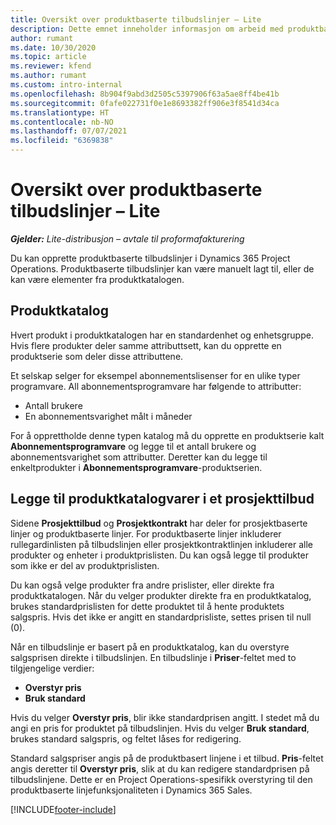 ```yaml
---
title: Oversikt over produktbaserte tilbudslinjer – Lite
description: Dette emnet inneholder informasjon om arbeid med produktbaserte tilbudslinjer.
author: rumant
ms.date: 10/30/2020
ms.topic: article
ms.reviewer: kfend
ms.author: rumant
ms.custom: intro-internal
ms.openlocfilehash: 8b904f9abd3d2505c5397906f63a5ae8ff4be41b
ms.sourcegitcommit: 0fafe022731f0e1e8693382ff906e3f8541d34ca
ms.translationtype: HT
ms.contentlocale: nb-NO
ms.lasthandoff: 07/07/2021
ms.locfileid: "6369838"
---
```

# <a name="product-based-quote-lines-overview---lite"></a>Oversikt over produktbaserte tilbudslinjer – Lite

_**Gjelder:** Lite-distribusjon – avtale til proformafakturering_

Du kan opprette produktbaserte tilbudslinjer i Dynamics 365 Project Operations. Produktbaserte tilbudslinjer kan være manuelt lagt til, eller de kan være elementer fra produktkatalogen.

## <a name="product-catalog"></a>Produktkatalog

Hvert produkt i produktkatalogen har en standardenhet og enhetsgruppe. Hvis flere produkter deler samme attributtsett, kan du opprette en produktserie som deler disse attributtene. 

Et selskap selger for eksempel abonnementslisenser for en ulike typer programvare. All abonnementsprogramvare har følgende to attributter:

- Antall brukere
- En abonnementsvarighet målt i måneder

For å opprettholde denne typen katalog må du opprette en produktserie kalt **Abonnementsprogramvare** og legge til et antall brukere og abonnementsvarighet som attributter. Deretter kan du legge til enkeltprodukter i **Abonnementsprogramvare**-produktserien.

## <a name="add-product-catalog-items-to-a-project-quote"></a>Legge til produktkatalogvarer i et prosjekttilbud

Sidene **Prosjekttilbud** og **Prosjektkontrakt** har deler for prosjektbaserte linjer og produktbaserte linjer. For produktbaserte linjer inkluderer rullegardinlisten på tilbudslinjen eller prosjektkontraktlinjen inkluderer alle produkter og enheter i produktprislisten. Du kan også legge til produkter som ikke er del av produktprislisten.

Du kan også velge produkter fra andre prislister, eller direkte fra produktkatalogen. Når du velger produkter direkte fra en produktkatalog, brukes standardprislisten for dette produktet til å hente produktets salgspris. Hvis det ikke er angitt en standardprisliste, settes prisen til null (0).

Når en tilbudslinje er basert på en produktkatalog, kan du overstyre salgsprisen direkte i tilbudslinjen. En tilbudslinje i **Priser**-feltet med to tilgjengelige verdier:

- **Overstyr pris**
- **Bruk standard**

Hvis du velger **Overstyr pris**, blir ikke standardprisen angitt. I stedet må du angi en pris for produktet på tilbudslinjen. Hvis du velger **Bruk standard**, brukes standard salgspris, og feltet låses for redigering.

Standard salgspriser angis på de produktbasert linjene i et tilbud. **Pris**-feltet angis deretter til **Overstyr pris**, slik at du kan redigere standardprisen på tilbudslinjene. Dette er en Project Operations-spesifikk overstyring til den produktbaserte linjefunksjonaliteten i Dynamics 365 Sales.


[!INCLUDE[footer-include](../../includes/footer-banner.md)]